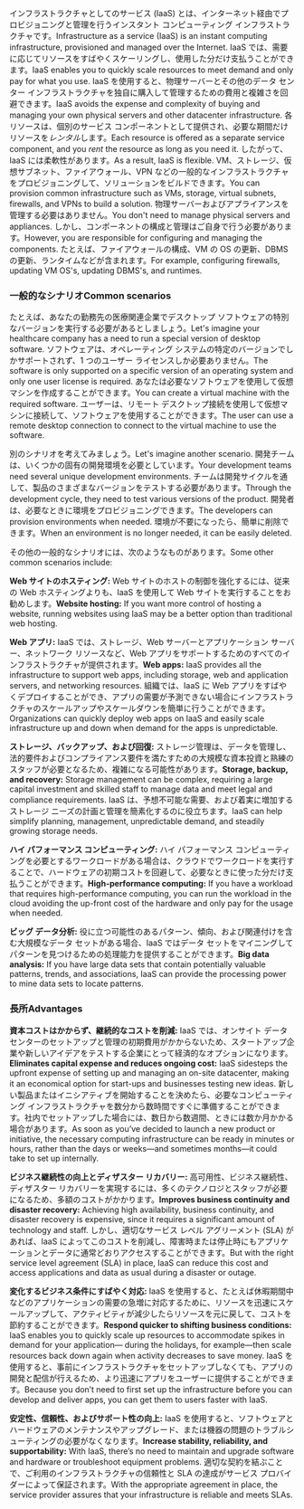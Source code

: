 <span data-ttu-id="78435-101">インフラストラクチャとしてのサービス (IaaS) とは、インターネット経由でプロビジョニングと管理を行うインスタント コンピューティング インフラストラクチャです。</span><span class="sxs-lookup"><span data-stu-id="78435-101">Infrastructure as a service (IaaS) is an instant computing infrastructure, provisioned and managed over the Internet.</span></span> <span data-ttu-id="78435-102">IaaS では、需要に応じてリソースをすばやくスケーリングし、使用した分だけ支払うことができます。</span><span class="sxs-lookup"><span data-stu-id="78435-102">IaaS enables you to quickly scale resources to meet demand and only pay for what you use.</span></span> <span data-ttu-id="78435-103">IaaS を使用すると、物理サーバーとその他のデータ センター インフラストラクチャを独自に購入して管理するための費用と複雑さを回避できます。</span><span class="sxs-lookup"><span data-stu-id="78435-103">IaaS avoids the expense and complexity of buying and managing your own physical servers and other datacenter infrastructure.</span></span> <span data-ttu-id="78435-104">各リソースは、個別のサービス コンポーネントとして提供され、必要な期間だけリソースを*レンタル*します。</span><span class="sxs-lookup"><span data-stu-id="78435-104">Each resource is offered as a separate service component, and you *rent* the resource as long as you need it.</span></span> <span data-ttu-id="78435-105">したがって、IaaS には柔軟性があります。</span><span class="sxs-lookup"><span data-stu-id="78435-105">As a result, IaaS is flexible.</span></span> <span data-ttu-id="78435-106">VM、ストレージ、仮想サブネット、ファイアウォール、VPN などの一般的なインフラストラクチャをプロビジョニングして、ソリューションをビルドできます。</span><span class="sxs-lookup"><span data-stu-id="78435-106">You can provision common infrastructure such as VMs, storage, virtual subnets, firewalls, and VPNs to build a solution.</span></span> <span data-ttu-id="78435-107">物理サーバーおよびアプライアンスを管理する必要はありません。</span><span class="sxs-lookup"><span data-stu-id="78435-107">You don't need to manage physical servers and appliances.</span></span> <span data-ttu-id="78435-108">しかし、コンポーネントの構成と管理はご自身で行う必要があります。</span><span class="sxs-lookup"><span data-stu-id="78435-108">However, you are responsible for configuring and managing the components.</span></span> <span data-ttu-id="78435-109">たとえば、ファイアウォールの構成、VM の OS の更新、DBMS の更新、ランタイムなどが含まれます。</span><span class="sxs-lookup"><span data-stu-id="78435-109">For example, configuring firewalls, updating VM OS's, updating DBMS's, and runtimes.</span></span>

### <a name="common-scenarios"></a><span data-ttu-id="78435-110">一般的なシナリオ</span><span class="sxs-lookup"><span data-stu-id="78435-110">Common scenarios</span></span> 

<span data-ttu-id="78435-111">たとえば、あなたの勤務先の医療関連企業でデスクトップ ソフトウェアの特別なバージョンを実行する必要があるとしましょう。</span><span class="sxs-lookup"><span data-stu-id="78435-111">Let's imagine your healthcare company has a need to run a special version of desktop software.</span></span> <span data-ttu-id="78435-112">ソフトウェアは、オペレーティング システムの特定のバージョンでしかサポートされず、1 つのユーザー ライセンスしか必要ありません。</span><span class="sxs-lookup"><span data-stu-id="78435-112">The software is only supported on a specific version of an operating system and only one user license is required.</span></span> <span data-ttu-id="78435-113">あなたは必要なソフトウェアを使用して仮想マシンを作成することができます。</span><span class="sxs-lookup"><span data-stu-id="78435-113">You can create a virtual machine with the required software.</span></span> <span data-ttu-id="78435-114">ユーザーは、リモート デスクトップ接続を使用して仮想マシンに接続して、ソフトウェアを使用することができます。</span><span class="sxs-lookup"><span data-stu-id="78435-114">The user can use a remote desktop connection to connect to the virtual machine to use the software.</span></span>

<span data-ttu-id="78435-115">別のシナリオを考えてみましょう。</span><span class="sxs-lookup"><span data-stu-id="78435-115">Let's imagine another scenario.</span></span> <span data-ttu-id="78435-116">開発チームは、いくつかの固有の開発環境を必要としています。</span><span class="sxs-lookup"><span data-stu-id="78435-116">Your development teams need several unique development environments.</span></span> <span data-ttu-id="78435-117">チームは開発サイクルを通して、製品のさまざまなバージョンをテストする必要があります。</span><span class="sxs-lookup"><span data-stu-id="78435-117">Through the development cycle, they need to test various versions of the product.</span></span> <span data-ttu-id="78435-118">開発者は、必要なときに環境をプロビジョニングできます。</span><span class="sxs-lookup"><span data-stu-id="78435-118">The developers can provision environments when needed.</span></span> <span data-ttu-id="78435-119">環境が不要になったら、簡単に削除できます。</span><span class="sxs-lookup"><span data-stu-id="78435-119">When an environment is no longer needed, it can be easily deleted.</span></span>

<span data-ttu-id="78435-120">その他の一般的なシナリオには、次のようなものがあります。</span><span class="sxs-lookup"><span data-stu-id="78435-120">Some other common scenarios include:</span></span>

<span data-ttu-id="78435-121">**Web サイトのホスティング:** Web サイトのホストの制御を強化するには、従来の Web ホスティングよりも、IaaS を使用して Web サイトを実行することをお勧めします。</span><span class="sxs-lookup"><span data-stu-id="78435-121">**Website hosting:** If you want more control of hosting a website, running websites using IaaS may be a better option than traditional web hosting.</span></span>

<span data-ttu-id="78435-122">**Web アプリ:** IaaS では、ストレージ、Web サーバーとアプリケーション サーバー、ネットワーク リソースなど、Web アプリをサポートするためのすべてのインフラストラクチャが提供されます。</span><span class="sxs-lookup"><span data-stu-id="78435-122">**Web apps:** IaaS provides all the infrastructure to support web apps, including storage, web and application servers, and networking resources.</span></span> <span data-ttu-id="78435-123">組織では、IaaS に Web アプリをすばやくデプロイすることができ、アプリの需要が予測できない場合にインフラストラクチャのスケールアップやスケールダウンを簡単に行うことができます。</span><span class="sxs-lookup"><span data-stu-id="78435-123">Organizations can quickly deploy web apps on IaaS and easily scale infrastructure up and down when demand for the apps is unpredictable.</span></span>

<span data-ttu-id="78435-124">**ストレージ、バックアップ、および回復:** ストレージ管理は、データを管理し、法的要件およびコンプライアンス要件を満たすための大規模な資本投資と熟練のスタッフが必要となるため、複雑になる可能性があります。</span><span class="sxs-lookup"><span data-stu-id="78435-124">**Storage, backup, and recovery:** Storage management can be complex, requiring a large capital investment and skilled staff to manage data and meet legal and compliance requirements.</span></span> <span data-ttu-id="78435-125">IaaS は、予想不可能な需要、および着実に増加するストレージ ニーズの計画と管理を簡素化するのに役立ちます。</span><span class="sxs-lookup"><span data-stu-id="78435-125">IaaS can help simplify planning, management, unpredictable demand, and steadily growing storage needs.</span></span>

<span data-ttu-id="78435-126">**ハイ パフォーマンス コンピューティング:** ハイ パフォーマンス コンピューティングを必要とするワークロードがある場合は、クラウドでワークロードを実行することで、ハードウェアの初期コストを回避して、必要なときに使った分だけ支払うことができます。</span><span class="sxs-lookup"><span data-stu-id="78435-126">**High-performance computing:** If you have a workload that requires high-performance computing, you can run the workload in the cloud avoiding the up-front cost of the hardware and only pay for the usage when needed.</span></span> 

<span data-ttu-id="78435-127">**ビッグ データ分析:** 役に立つ可能性のあるパターン、傾向、および関連付けを含む大規模なデータ セットがある場合、IaaS ではデータ セットをマイニングしてパターンを見つけるための処理能力を提供することができます。</span><span class="sxs-lookup"><span data-stu-id="78435-127">**Big data analysis:** If you have large data sets that contain potentially valuable patterns, trends, and associations, IaaS can provide the processing power to mine data sets to locate patterns.</span></span>

### <a name="advantages"></a><span data-ttu-id="78435-128">長所</span><span class="sxs-lookup"><span data-stu-id="78435-128">Advantages</span></span>

<span data-ttu-id="78435-129">**資本コストはかからず、継続的なコストを削減:** IaaS では、オンサイト データ センターのセットアップと管理の初期費用がかからないため、スタートアップ企業や新しいアイデアをテストする企業にとって経済的なオプションになります。</span><span class="sxs-lookup"><span data-stu-id="78435-129">**Eliminates capital expense and reduces ongoing cost:** IaaS sidesteps the upfront expense of setting up and managing an on-site datacenter, making it an economical option for start-ups and businesses testing new ideas.</span></span> <span data-ttu-id="78435-130">新しい製品またはイニシアティブを開始することを決めたら、必要なコンピューティング インフラストラクチャを数分から数時間ですぐに準備することができます。社内でセットアップした場合には、数日から数週間、ときには数か月かかる場合があります。</span><span class="sxs-lookup"><span data-stu-id="78435-130">As soon as you’ve decided to launch a new product or initiative, the necessary computing infrastructure can be ready in minutes or hours, rather than the days or weeks—and sometimes months—it could take to set up internally.</span></span>

<span data-ttu-id="78435-131">**ビジネス継続性の向上とディザスター リカバリー:** 高可用性、ビジネス継続性、ディザスター リカバリーを実現するには、多くのテクノロジとスタッフが必要になるため、多額のコストがかかります。</span><span class="sxs-lookup"><span data-stu-id="78435-131">**Improves business continuity and disaster recovery:** Achieving high availability, business continuity, and disaster recovery is expensive, since it requires a significant amount of technology and staff.</span></span> <span data-ttu-id="78435-132">しかし、適切なサービス レベル アグリーメント (SLA) があれば、IaaS によってこのコストを削減し、障害時または停止時にもアプリケーションとデータに通常どおりアクセスすることができます。</span><span class="sxs-lookup"><span data-stu-id="78435-132">But with the right service level agreement (SLA) in place, IaaS can reduce this cost and access applications and data as usual during a disaster or outage.</span></span>

<span data-ttu-id="78435-133">**変化するビジネス条件にすばやく対応:** IaaS を使用すると、たとえば休暇期間中などのアプリケーションの需要の急増に対応するために、リソースを迅速にスケールアップして、アクティビティが減少したらリソースを元に戻して、コストを節約することができます。</span><span class="sxs-lookup"><span data-stu-id="78435-133">**Respond quicker to shifting business conditions:** IaaS enables you to quickly scale up resources to accommodate spikes in demand for your application— during the holidays, for example—then scale resources back down again when activity decreases to save money.</span></span> <span data-ttu-id="78435-134">IaaS を使用すると、事前にインフラストラクチャをセットアップしなくても、アプリの開発と配信が行えるため、より迅速にアプリをユーザーに提供することができます。</span><span class="sxs-lookup"><span data-stu-id="78435-134">Because you don’t need to first set up the infrastructure before you can develop and deliver apps, you can get them to users faster with IaaS.</span></span>

<span data-ttu-id="78435-135">**安定性、信頼性、およびサポート性の向上:** IaaS を使用すると、ソフトウェアとハードウェアのメンテナンスやアップグレード、または機器の問題のトラブルシューティングの必要がなくなります。</span><span class="sxs-lookup"><span data-stu-id="78435-135">**Increase stability, reliability, and supportability:** With IaaS, there’s no need to maintain and upgrade software and hardware or troubleshoot equipment problems.</span></span> <span data-ttu-id="78435-136">適切な契約を結ぶことで、ご利用のインフラストラクチャの信頼性と SLA の達成がサービス プロバイダーによって保証されます。</span><span class="sxs-lookup"><span data-stu-id="78435-136">With the appropriate agreement in place, the service provider assures that your infrastructure is reliable and meets SLAs.</span></span>
